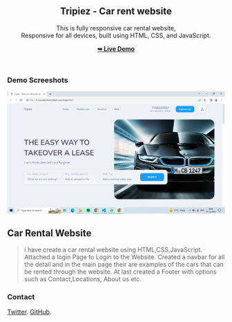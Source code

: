 <div align="center">

  <h2 align="center">Tripiez - Car rent website</h2>

  This is fully responsive car rental website, <br />Responsive for all devices, built using HTML, CSS, and JavaScript.

  <a href="https://github.com/Shishirr17/XenonStack-proo"><strong>➥ Live Demo</strong></a>

</div>

<br />

### Demo Screeshots

![Tripiez Desktop Demo](./readme-images/Screenshot%20(16).png "Desktop Demo")

## Car Rental Website
>i have create a car rental website using HTML,CSS,JavaScript.
>Attached a login Page to Login to the Website.
>Created a navbar for all the detail and in the main page their are examples
of the cars that can be rented through the website.
>At last created a Footer with options such as Contact,Locations, About us etc.




### Contact

 [Twitter](https://www.twitter.com/Shishirr17).
 [GitHub](https://github.com/Shishirr17).



